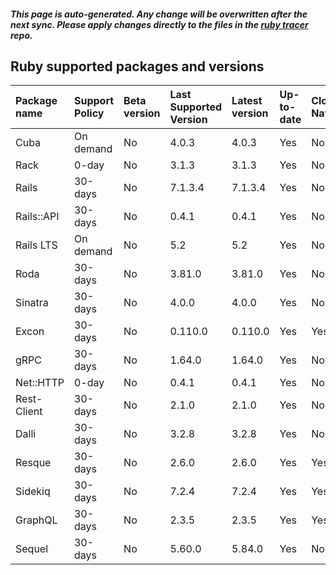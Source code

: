##### This page is auto-generated. Any change will be overwritten after the next sync. Please apply changes directly to the files in the [ruby tracer](https://github.com/instana/ruby-sensor) repo.
## Ruby supported packages and versions
| Package name   | Support Policy   | Beta version   | Last Supported Version   | Latest version   | Up-to-date   | Cloud Native   |
|:---------------|:-----------------|:---------------|:-------------------------|:-----------------|:-------------|:---------------|
| Cuba           | On demand        | No             | 4.0.3                    | 4.0.3            | Yes          | No             |
| Rack           | 0-day            | No             | 3.1.3                    | 3.1.3            | Yes          | No             |
| Rails          | 30-days          | No             | 7.1.3.4                  | 7.1.3.4          | Yes          | No             |
| Rails::API     | 30-days          | No             | 0.4.1                    | 0.4.1            | Yes          | No             |
| Rails LTS      | On demand        | No             | 5.2                      | 5.2              | Yes          | No             |
| Roda           | 30-days          | No             | 3.81.0                   | 3.81.0           | Yes          | No             |
| Sinatra        | 30-days          | No             | 4.0.0                    | 4.0.0            | Yes          | No             |
| Excon          | 30-days          | No             | 0.110.0                  | 0.110.0          | Yes          | Yes            |
| gRPC           | 30-days          | No             | 1.64.0                   | 1.64.0           | Yes          | No             |
| Net::HTTP      | 0-day            | No             | 0.4.1                    | 0.4.1            | Yes          | No             |
| Rest-Client    | 30-days          | No             | 2.1.0                    | 2.1.0            | Yes          | No             |
| Dalli          | 30-days          | No             | 3.2.8                    | 3.2.8            | Yes          | No             |
| Resque         | 30-days          | No             | 2.6.0                    | 2.6.0            | Yes          | Yes            |
| Sidekiq        | 30-days          | No             | 7.2.4                    | 7.2.4            | Yes          | Yes            |
| GraphQL        | 30-days          | No             | 2.3.5                    | 2.3.5            | Yes          | Yes            |
| Sequel         | 30-days          | No             | 5.60.0                   | 5.84.0           | Yes          | No             |